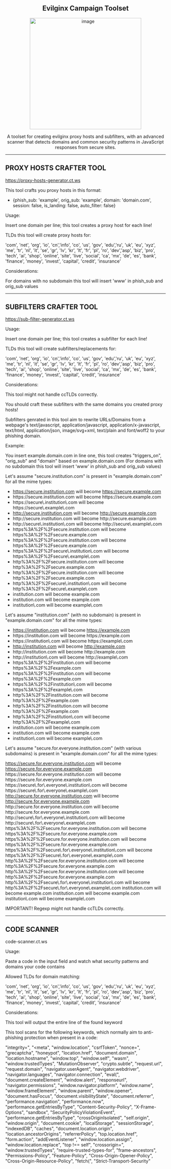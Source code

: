<h2 align="center"><b>Evilginx Campaign Toolset</b></h2>
<div align="center">
  <img width="350" height="350" alt="image" src="https://github.com/user-attachments/assets/af5c1977-ac31-49fa-a947-bd40a41ea6aa" />
</div>
<p align="center">
A toolset for creating evilginx proxy hosts and subfilters, with an advanced scanner that detects domains and common security patterns in JavaScript responses from secure sites.
</p>

--------------------------------------------
PROXY HOSTS CRAFTER TOOL
--------------------------------------------

https://proxy-hosts-generator.ct.ws

This tool crafts you proxy hosts in this format:

  - {phish_sub: 'example', orig_sub: 'example', domain: 'domain.com', session: false, is_landing: false, auto_filter: false}

Usage:

Insert one domain per line; this tool creates a proxy host for each line!

TLDs this tool will create proxy hosts for:

'com', 'net', 'org', 'io', 'cn','info', 'co', 'us', 'gov', 'edu','ru', 'uk', 'eu', 'xyz', 'me', 'tr', 'nl', 'it', 'se', 'gr', 'lv', 'kr', 'lt', 'fr', 'pl', 'ro', 'dev','asp', 'biz', 'pro', 'tech', 'ai', 'shop', 'online', 'site', 'live', 'social', 'ca', 'mx', 'de', 'es', 'bank', 'finance', 'money', 'invest', 'capital', 'credit', 'insurance'

Considerations:

For domains with no subdomain this tool will insert 'www' in phish_sub and orig_sub values

--------------------------------------------
SUBFILTERS CRAFTER TOOL
--------------------------------------------

https://sub-filter-generator.ct.ws

Usage:

Insert one domain per line; this tool creates a subfilter for each line!

TLDs this tool will create subfilters/replacements for:

'com', 'net', 'org', 'io', 'cn','info', 'co', 'us', 'gov', 'edu','ru', 'uk', 'eu', 'xyz', 'me', 'tr', 'nl', 'it', 'se', 'gr', 'lv', 'kr', 'lt', 'fr', 'pl', 'ro', 'dev','asp', 'biz', 'pro', 'tech', 'ai', 'shop', 'online', 'site', 'live', 'social', 'ca', 'mx', 'de', 'es', 'bank', 'finance', 'money', 'invest', 'capital', 'credit', 'insurance'

Considerations:

This tool might not handle ccTLDs correctly.

You should craft these subfilters with the same domains you created proxy hosts!

Subfilters genrated in this tool aim to rewrite URLs/Domains from a webpage's text/javascript, application/javascript, application/x-javascript, text/html, application/json, image/svg+xml, text/plain and font/woff2 to your phishing domain.

Example:

You insert example.domain.com in line one, this tool creates "triggers_on", "orig_sub" and "domain" based on example.domain.com (For domains with no subdomain this tool will insert 'www' in phish_sub and orig_sub values)

Let's assume "secure.institution.com" is present in "example.domain.com" for all the mime types:

- https://secure.institution.com will become https://secure.example.com
- https://secure\.institution\.com will become https://secure\.example\.com
- https://secure\\.institution\\.com will become https://secure\\.example\\.com
- http://secure.institution.com will become http://secure.example.com
- http://secure\.institution\.com will become http://secure\.example\.com
- http://secure\\.institution\\.com will become http://secure\\.example\\.com
- https%3A%2F%2Fsecure.institution.com will become https%3A%2F%2Fsecure.example.com
- https%3A%2F%2Fsecure\.institution\.com will become https%3A%2F%2Fsecure\.example\.com
- https%3A%2F%2Fsecure\\.institution\\.com will become https%3A%2F%2Fsecure\\.example\\.com
- http%3A%2F%2Fsecure.institution.com will become http%3A%2F%2Fsecure.example.com
- http%3A%2F%2Fsecure\.institution\.com will become http%3A%2F%2Fsecure\.example\.com
- http%3A%2F%2Fsecure\\.institution\\.com will become http%3A%2F%2Fsecure\\.example\\.com
- institution.com will become example.com
- institution\.com will become example\.com
- institution\\.com will become example\\.com

Let's assume "institution.com" (with no subdomain) is present in "example.domain.com" for all the mime types:

- https://institution.com will become https://example.com
- https://institution\.com will become https://example\.com
- https://institution\\.com will become https://example\\.com
- http://institution.com will become http://example.com
- http://institution\.com will become http://example\.com
- http://institution\\.com will become http://example\\.com
- https%3A%2F%2Finstitution.com will become https%3A%2F%2Fexample.com
- https%3A%2F%2Finstitution\.com will become https%3A%2F%2Fexample\.com
- https%3A%2F%2Finstitution\\.com will become https%3A%2F%2Fexample\\.com
- http%3A%2F%2Finstitution.com will become http%3A%2F%2Fexample.com
- http%3A%2F%2Finstitution\.com will become http%3A%2F%2Fexample\.com
- http%3A%2F%2Finstitution\\.com will become http%3A%2F%2Fexample\\.com
- institution.com will become example.com
- institution\.com will become example\.com
- institution\\.com will become example\\.com

Let's assume "secure.for.everyone.institution.com" (with various subdomains) is present in "example.domain.com" for all the mime types:

https://secure.for.everyone.institution.com will become https://secure.for.everyone.example.com
https://secure\.for\.everyone\.institution\.com will become https://secure\.for\.everyone\.example\.com
https://secure\\.for\\.everyone\\.institution\\.com will become https://secure\\.for\\.everyone\\.example\\.com
http://secure.for.everyone.institution.com will become http://secure.for.everyone.example.com
http://secure\.for\.everyone\.institution\.com will become http://secure\.for\.everyone\.example\.com
http://secure\\.for\\.everyone\\.institution\\.com will become http://secure\\.for\\.everyone\\.example\\.com
https%3A%2F%2Fsecure.for.everyone.institution.com will become https%3A%2F%2Fsecure.for.everyone.example.com
https%3A%2F%2Fsecure\.for\.everyone\.institution\.com will become https%3A%2F%2Fsecure\.for\.everyone\.example\.com
https%3A%2F%2Fsecure\\.for\\.everyone\\.institution\\.com will become https%3A%2F%2Fsecure\\.for\\.everyone\\.example\\.com
http%3A%2F%2Fsecure.for.everyone.institution.com will become http%3A%2F%2Fsecure.for.everyone.example.com
http%3A%2F%2Fsecure\.for\.everyone\.institution\.com will become http%3A%2F%2Fsecure\.for\.everyone\.example\.com
http%3A%2F%2Fsecure\\.for\\.everyone\\.institution\\.com will become http%3A%2F%2Fsecure\\.for\\.everyone\\.example\\.com
institution.com will become example.com
institution\.com will become example\.com
institution\\.com will become example\\.com

IMPORTANT!
Regexp might not handle ccTLDs correctly.

--------------------------------------------
CODE SCANNER
--------------------------------------------

code-scanner.ct.ws

Usage:

Paste a code in the input field and watch what security patterns and domains your code contains

Allowed TLDs for domain matching:

'com', 'net', 'org', 'io', 'cn','info', 'co', 'us', 'gov', 'edu','ru', 'uk', 'eu', 'xyz', 'me', 'tr', 'nl', 'it', 'se', 'gr', 'lv', 'kr', 'lt', 'fr', 'pl', 'ro', 'dev','asp', 'biz', 'pro', 'tech', 'ai', 'shop', 'online', 'site', 'live', 'social', 'ca', 'mx', 'de', 'es', 'bank', 'finance', 'money', 'invest', 'capital', 'credit', 'insurance'

Considerations:

This tool will output the entire line of the found keyword

This tool scans for the following keywords, which normally aim to anti-phishing protection when present in a code:

"integrity=", "<meta", "window.location", "csrfToken", "nonce=", "grecaptcha", "honeypot", "location.href", "document.domain", "location.hostname", "window.top", "window.self", "wasm", "window.trustedTypes", "MutationObserver", "crypto.subtle", "request.url", "request.domain", "navigator.userAgent", "navigator.webdriver", "navigator.languages", "navigator.connection", "eval(", "document.createElement", "window.alert", "responseurl", "navigator.permissions", "window.navigator.platform", "window.name", "window.frameElement", "window.parent", "window.opener", "document.hasFocus", "document.visibilityState", "document.referrer", "performance.navigation", "performance.now", "performance.getEntriesByType", "Content-Security-Policy", "X-Frame-Options", "sandbox", "SecurityPolicyViolationEvent", "performance.getEntriesByType", "crossOriginIsolated", "self.origin", "window.origin", "document.cookie", "localStorage", "sessionStorage", "indexedDB", "caches", "document.location.origin", "location.ancestorOrigins", "referrerPolicy", "top.location.href", "form.action", "addEventListener", "window.location.assign", "window.location.replace", "top !== self", "crossorigin=", "window.trustedTypes", "require-trusted-types-for", "frame-ancestors", "Permissions-Policy", "Feature-Policy", "Cross-Origin-Opener-Policy", "Cross-Origin-Resource-Policy", "fetch(", "Strict-Transport-Security"
